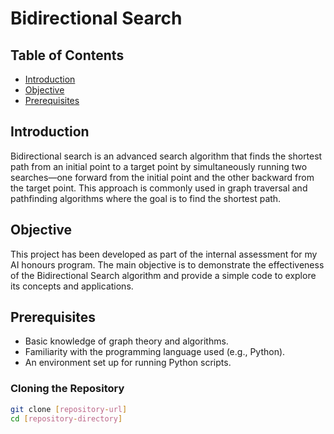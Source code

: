 
# Bidirectional Search 

## Table of Contents
- [Introduction](#introduction)
- [Objective](#objective)
- [Prerequisites](#prerequisites)

## Introduction
Bidirectional search is an advanced search algorithm that finds the shortest path from an initial point to a target point by simultaneously running two searches—one forward from the initial point and the other backward from the target point. This approach is commonly used in graph traversal and pathfinding algorithms where the goal is to find the shortest path.

## Objective
This project has been developed as part of the internal assessment for my AI honours program. The main objective is to demonstrate the effectiveness of the Bidirectional Search algorithm and provide a simple code to explore its concepts and applications.

## Prerequisites
- Basic knowledge of graph theory and algorithms.
- Familiarity with the programming language used (e.g., Python).
- An environment set up for running Python scripts.

### Cloning the Repository
```bash
git clone [repository-url]
cd [repository-directory]
```
